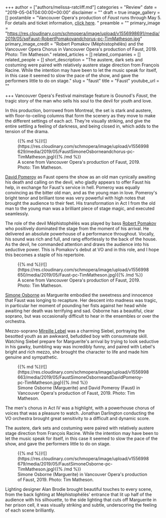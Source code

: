 +++
author = ["authors/melissa-ratcliff.md"]
categories = "Review"
date = "2019-05-04T04:00:00+00:00"
disclaimer = ""
draft = true
image_gallery = []
postamble = "Vancouver Opera's production of _Faust_ runs through May 5. For details and ticket information, [click here](https://www.vancouveropera.ca/faust/). "
preamble = ""
primary_image = "https://res.cloudinary.com/schmopera/image/upload/v1556998691/media/2019/05/sqFaust-RobertPomakovandchorus-pc-TimMatheson.jpg"
primary_image_credit = "Robert Pomakov (Méphistophélès) and the Vancouver Opera Chorus in Vancouver Opera's production of Faust, 2019. Photo: Tim Matheson."
related_articles = []
related_companies = []
related_people = []
short_description = "The austere, dark sets and costuming were paired with relatively austere stage direction from François Racine. While the intention may have been to let the music speak for itself, in this case it seemed to slow the pace of the show, and gave the performers little to do on stage."
slug = "faust"
title = "Faust"
youtube_url = ""

+++
Vancouver Opera's Festival mainstage feature is Gounod's _Faust_, the tragic story of the man who sells his soul to the devil for youth and love.

In this production, borrowed from Montreal, the set is stark and austere, with floor-to-ceiling columns that form the scenery as they move to make the different settings of each act. They're visually striking, and give the entire settling a feeling of darkness, and being closed in, which adds to the tension of the drama.

<figure data-type="image">{{% md %}}![](https://res.cloudinary.com/schmopera/image/upload/v1556998629/media/2019/05/FaustSimoneOsborneandchorus-pc-TimMatheson.jpg){{% /md %}}

<figcaption>A scene from Vancouver Opera's production of Faust, 2019. Photo: Tim Matheson.</figcaption>

</figure>

[David Pomeroy](/scene/people/david-pomeroy/) as Faust opens the show as an old man cynically awaiting his death and calling on the devil, who gladly appears to offer Faust his help, in exchange for Faust's service in hell. Pomeroy was equally convincing as the bitter old man, and as the young man in love. Pomeroy's bright tenor and brilliant tone was very powerful with high notes that brought the audience to their feet. His transformation in Act I from the old man to the young man was a brilliant piece of stage magic, and executed seamlessly.

The role of the devil Méphistophélès was played by bass [Robert Pomakov](/a-prodigy-grows-into-his-art/) who positively dominated the stage from the moment of his arrival. He delivered an absolute powerhouse of a performance throughout. Vocally, his sound was rich and full, and rang effortlessly to the back of the house. As the devil, he commanded attention and draws the audience into his seductive power. This is Pomakov's debut at VO and in this role, and I hope this becomes a staple of his repertoire.

<figure data-type="image">{{% md %}}![](https://res.cloudinary.com/schmopera/image/upload/v1556998650/media/2019/05/Faust-pc-TimMatheson.jpg){{% /md %}}

<figcaption>A scene from Vancouver Opera's production of Faust, 2019. Photo: Tim Matheson.</figcaption>

</figure>

[Simone Osborne](/scene/people/simone-osborne/) as Marguerite embodied the sweetness and innocence that Faust was longing to recapture. Her descent into madness was tragic, in particular her moment of pounding her fists against her head while awaiting her death was terrifying and sad. Osborne has a beautiful, clear soprano, but was occasionally difficult to hear in the ensembles or over the orchestra.

Mezzo-soprano [Mireille Lebel](/scene/people/mireille-lebel/) was a charming Siebel, portraying the besotted youth as an awkward, befuddled boy with consummate skill. Watching Siebel prepare for Marguerite's arrival by trying to look seductive in his gawky, bumbling way was incredibly funny, and paired with Lebel's bright and rich mezzo, she brought the character to life and made him genuine and sympathetic.

<figure data-type="image">{{% md %}}![](https://res.cloudinary.com/schmopera/image/upload/v1556998663/media/2019/05/FaustSimoneOsborneandDavidPomeroy-pc-TimMatheson.jpg){{% /md %}}

<figcaption>Simone Osborne (Marguerite) and David Pomeroy (Faust) in Vancouver Opera's production of Faust, 2019. Photo: Tim Matheson.</figcaption>

</figure>

The men's chorus in Act IV was a highlight, with a powerhouse chorus of voices that was a pleasure to watch. Jonathan Darlington conducting the VO orchestra brought great sensitivity to a difficult and dynamic score.

The austere, dark sets and costuming were paired with relatively austere stage direction from François Racine. While the intention may have been to let the music speak for itself, in this case it seemed to slow the pace of the show, and gave the performers little to do on stage.

<figure data-type="image">{{% md %}}![](https://res.cloudinary.com/schmopera/image/upload/v1556998679/media/2019/05/FaustSimoneOsborne-pc-TimMatheson.jpg){{% /md %}}

<figcaption>Simone Osborne (Marguerite) in Vancouver Opera's production of Faust, 2019. Photo: Tim Matheson.</figcaption>

</figure>

Lighting designer Alan Brodie brought beautiful touches to every scene, from the back lighting at Méphistophélès' entrance that lit up half of the audience with his silhouette, to the side lighting that cuts off Marguerite in her prison cell, it was visually striking and subtle, underscoring the feeling of each scene brilliantly.